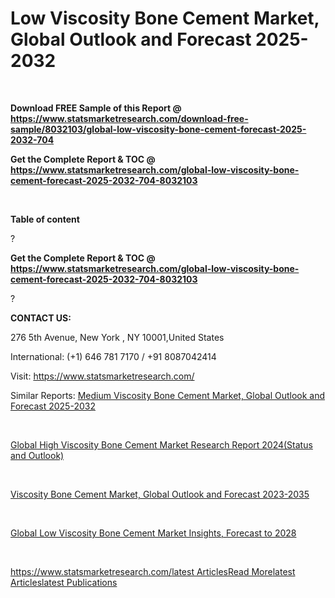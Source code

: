 <h1>Low Viscosity Bone Cement Market, Global Outlook and Forecast 2025-2032</h1><br/><p><strong>Download FREE Sample of this Report @ <a href="https://www.statsmarketresearch.com/download-free-sample/8032103/global-low-viscosity-bone-cement-forecast-2025-2032-704">https://www.statsmarketresearch.com/download-free-sample/8032103/global-low-viscosity-bone-cement-forecast-2025-2032-704</a></strong></p>
 
 
 
 <div><b>Get the Complete Report & TOC @ <a href="https://www.statsmarketresearch.com/global-low-viscosity-bone-cement-forecast-2025-2032-704-8032103">https://www.statsmarketresearch.com/global-low-viscosity-bone-cement-forecast-2025-2032-704-8032103</a></b></div>
 
 
 
 <p><br />
 
 <b>Table of content</b></p>
 
 
 
 <p>? </p>
 
 
 
 <div><b>Get the Complete Report & TOC @ <a href="https://www.statsmarketresearch.com/global-low-viscosity-bone-cement-forecast-2025-2032-704-8032103">https://www.statsmarketresearch.com/global-low-viscosity-bone-cement-forecast-2025-2032-704-8032103</a></b></div>
 
 
 
 <p>? </p>
 
 
 
 <p><b>CONTACT US:</b><br />
 
 276 5th Avenue, New York , NY 10001,United States<br />
 
 International: (+1) 646 781 7170 / +91 8087042414<br />
 
 Visit: <a href="https://www.statsmarketresearch.com/">https://www.statsmarketresearch.com/</a><br />
 
 Similar Reports: <a href="https://www.statsmarketresearch.com/global-low-viscosity-bone-cement-forecast-2025-2032-704-8032103">Medium Viscosity Bone Cement Market, Global Outlook and Forecast 2025-2032 </a><br />
 
 <br />
 
 <a href="https://www.statsmarketresearch.com/global-low-viscosity-bone-cement-forecast-2025-2032-704-8032103">Global High Viscosity Bone Cement Market Research Report 2024(Status and Outlook)</a><br />
 
 <br />
 
 <a href="https://www.statsmarketresearch.com/global-low-viscosity-bone-cement-forecast-2025-2032-704-8032103">Viscosity Bone Cement Market, Global Outlook and Forecast 2023-2035</a><br />
 
 <br />
 
 <a href="https://www.statsmarketresearch.com/global-low-viscosity-bone-cement-forecast-2025-2032-704-8032103">Global Low Viscosity Bone Cement Market Insights, Forecast to 2028</a><br />
 
 <br />
 
 <a href="https://gyeongbokgung.com">https://www.statsmarketresearch.com/</a><a href="https://hallyeomaritime.com">latest Articles</a><a href="https://jingwansa.com">Read More</a><a href="https://nguoiviet.jp/">latest Articles</a><a href="https://www.intelmarketresearch.com/">latest Publications</a></p>